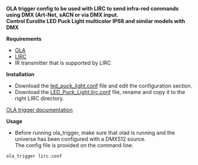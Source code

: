 **OLA trigger config to be used with LIRC to send infra-red commands using DMX (Art-Net, sACN or via DMX input.**  
**Control Eurolite LED Puck Light multicolor IP68 and similar models with DMX**

**Requirements**

* [OLA](https://www.openlighting.org/ola/)
* [LIRC](http://www.lirc.org)
* IR transmitter that is supported by LIRC

**Installation**
  
* Download the [led_puck_light.conf](led_puck_light.conf) file and edit the configuration section.
* Download the [LED_Puck_Light.lirc.conf](LED_Puck_Light.lirc.conf) file, rename and copy it to the right LIRC directory.

[OLA trigger documentation](https://www.openlighting.org/ola/advanced-topics/ola-dmx-trigger/)

**Usage** 

* Before running ola_trigger, make sure that olad is running and the universe has been configured with a DMX512 source.  
The config file is provided on the command line:

`ola_trigger lirc.conf`
